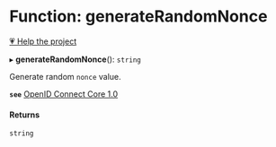 # Function: generateRandomNonce

[💗 Help the project](https://github.com/sponsors/panva)

▸ **generateRandomNonce**(): `string`

Generate random `nonce` value.

**`see`** [OpenID Connect Core 1.0](https://openid.net/specs/openid-connect-core-1_0.html#IDToken)

#### Returns

`string`
